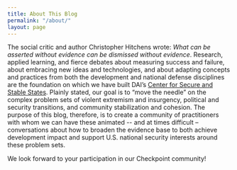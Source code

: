 ```yaml
---
title: About This Blog
permalink: "/about/"
layout: page
---
```


The social critic and author Christopher Hitchens wrote: *What can be asserted without evidence can be dismissed without evidence*. Research, applied learning, and fierce debates about measuring success and failure, about embracing new ideas and technologies, and about adapting concepts and practices from both the development and national defense disciplines are the foundation on which we have built DAI’s [Center for Secure and Stable States](https://www.dai.com/news/dai-launches-the-center-for-secure-and-stable-states). Plainly stated, our goal is to “move the needle” on the complex problem sets of violent extremism and insurgency, political and security transitions, and community stabilization and cohesion. The purpose of this blog, therefore, is to create a community of practitioners with whom we can have these animated -- and at times difficult – conversations about how to broaden the evidence base to both achieve development impact and support U.S. national security interests around these problem sets.

We look forward to your participation in our Checkpoint community!